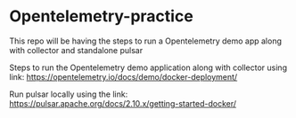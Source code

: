 # Opentelemetry-practice
This repo will be having the steps to run a Opentelemetry demo app along with collector and standalone pulsar

Steps to run the Opentelemetry demo application along with collector using link: https://opentelemetry.io/docs/demo/docker-deployment/

Run pulsar locally using the link: https://pulsar.apache.org/docs/2.10.x/getting-started-docker/

